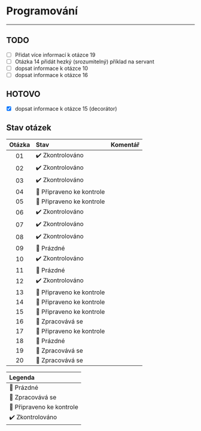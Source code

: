 # Programování

---
## TODO
- [ ] Přidat více informací k otázce 19
- [ ] Otázka 14 přidát hezký (srozumitelný) příklad na servant
- [ ] dopsat informace k otázce 10 
- [ ] dopsat informace k otázce 16 

## HOTOVO
- [x] dopsat informace k otázce 15 (decorátor)

## Stav otázek
| Otázka | Stav                             | Komentář |
| :----: | :------------------------------- | :------- |
| 01     | :heavy_check_mark: Zkontrolováno |          |
| 02     | :heavy_check_mark: Zkontrolováno |          |
| 03     | :heavy_check_mark: Zkontrolováno |          |
| 04     | :pushpin: Připraveno ke kontrole |          |
| 05     | :pushpin: Připraveno ke kontrole |          |
| 06     | :heavy_check_mark: Zkontrolováno |          |
| 07     | :heavy_check_mark: Zkontrolováno |          |
| 08     | :heavy_check_mark: Zkontrolováno |          |
| 09     | :black_square_button: Prázdné    |          |
| 10     | :heavy_check_mark: Zkontrolováno |          |
| 11     | :black_square_button: Prázdné    |          |
| 12     | :heavy_check_mark: Zkontrolováno |          |
| 13     | :pushpin: Připraveno ke kontrole |          |
| 14     | :pushpin: Připraveno ke kontrole |          |
| 15     | :pushpin: Připraveno ke kontrole |          |
| 16     | :construction: Zpracovává se     |          |
| 17     | :pushpin: Připraveno ke kontrole |          |
| 18     | :black_square_button: Prázdné    |          |
| 19     | :construction: Zpracovává se     |          |
| 20     | :construction: Zpracovává se     |          |

| Legenda                          |
| :------------------------------- |
| :black_square_button: Prázdné    |
| :construction: Zpracovává se     |
| :pushpin: Připraveno ke kontrole |
| :heavy_check_mark: Zkontrolováno |

